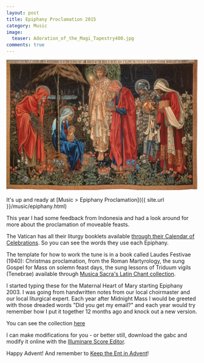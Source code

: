 ```yaml
---
layout: post
title: Epiphany Proclamation 2015
category: Music
image:
  teaser: Adoration_of_the_Magi_Tapestry400.jpg
comments: true
---
```


![Adoration of the Magi](/images/Adoration_of_the_Magi_Tapestry.png)

It's up and ready at [Music > Epiphany Proclamation]({{ site.url }}/music/epiphany.html)

This year I had some feedback from Indonesia and had a look around for more about the proclamation of moveable feasts.

The Vatican has all their liturgy booklets available [through their Calendar of Celebrations](http://www.vatican.va/news_services/liturgy/calendar/ns_liturgy_calendar_en.html).  So you can see the words they use each Epiphany.

The template for how to work the tune is in a book called Laudes Festivae (1940): Christmas proclamation, from the Roman Martyrology, the sung Gospel for Mass on solemn feast days, the sung lessons of Triduum vigils (Tenebrae) available through [Musica Sacra's Latin Chant collection](http://musicasacra.com/music/latin-settings/).

I started typing these for the Maternal Heart of Mary starting Epiphany 2003.  I was going from handwritten notes from our local choirmaster and our local liturgical expert.  Each year after Midnight Mass I would be greeted with those dreaded words "Did you get my email?" and each year would try remember how I put it together 12 months ago and knock out a new version.

You can see the collection [here](http://www.brandt.id.au/music/epiphany.html)

I can make modifications for you - or better still, download the gabc and modify it online with the [Illuminare Score Editor](http://dev.illuminarepublications.com/gregorio/).

Happy Advent!  And remember to [Keep the Ent in Advent](http://www.lauramcalister.com/2014/12/01/keep-ent-advent/)!
